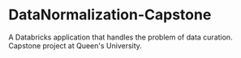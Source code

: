 # DataNormalization-Capstone
A Databricks application that handles the problem of data curation. Capstone project at Queen's University.
